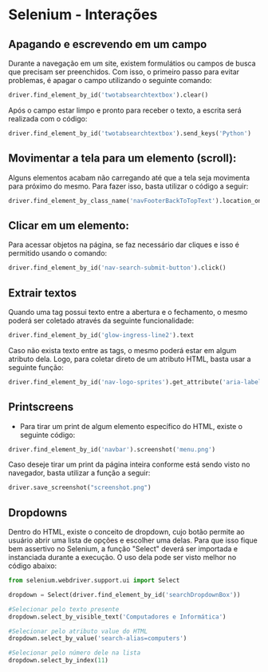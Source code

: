# Selenium - Interações

## Apagando e escrevendo em um campo

Durante a navegação em um site, existem formulátios ou campos de busca que precisam ser preenchidos. Com isso, o primeiro passo para evitar problemas, é apagar o campo utilizando o seguinte comando:
```python
driver.find_element_by_id('twotabsearchtextbox').clear()
```

Após o campo estar limpo e pronto para receber o texto, a escrita será realizada com o código:
```python
driver.find_element_by_id('twotabsearchtextbox').send_keys('Python')
``` 
    
## Movimentar a tela para um elemento (scroll):

Alguns elementos acabam não carregando até que a tela seja movimenta para próximo do mesmo. Para fazer isso, basta utilizar o código a seguir:
```python
driver.find_element_by_class_name('navFooterBackToTopText').location_once_scrolled_into_view
```
    
## Clicar em um elemento:

Para acessar objetos na página, se faz necessário dar cliques e isso é permitido usando o comando:
```python
driver.find_element_by_id('nav-search-submit-button').click()
```
    
## Extrair textos

Quando uma tag possui texto entre a abertura e o fechamento, o mesmo poderá ser coletado através da seguinte funcionalidade:    
```python
driver.find_element_by_id('glow-ingress-line2').text
```
    
Caso não exista texto entre as tags, o mesmo poderá estar em algum atributo dela. Logo, para coletar direto de um atributo HTML, basta usar a seguinte função:
```python
driver.find_element_by_id('nav-logo-sprites').get_attribute('aria-label')
```
    

## Printscreens

- Para tirar um print de algum elemento específico do HTML, existe o seguinte código:    
```python
driver.find_element_by_id('navbar').screenshot('menu.png')
```
Caso deseje tirar um print da página inteira conforme está sendo visto no navegador, basta utilizar a função a seguir:
```python
driver.save_screenshot("screenshot.png")
```

## Dropdowns

Dentro do HTML, existe o conceito de dropdown, cujo botão permite ao usuário abrir uma lista de opções e escolher uma delas. Para que isso fique bem assertivo no Selenium, a função "Select" deverá ser importada e instanciada durante a execução. O uso dela pode ser visto melhor no código abaixo:
```python
from selenium.webdriver.support.ui import Select

dropdown = Select(driver.find_element_by_id('searchDropdownBox'))

#Selecionar pelo texto presente
dropdown.select_by_visible_text('Computadores e Informática')

#Selecionar pelo atributo value do HTML
dropdown.select_by_value('search-alias=computers')

#Selecionar pelo número dele na lista
dropdown.select_by_index(11)
```